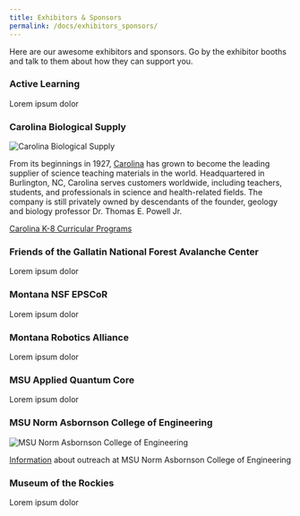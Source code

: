 ```yaml
---
title: Exhibitors & Sponsors
permalink: /docs/exhibitors_sponsors/
---
```


Here are our awesome exhibitors and sponsors. Go by the exhibitor booths and talk to them about how they can support you.

### Active Learning

Lorem ipsum dolor

### Carolina Biological Supply

![Carolina Biological Supply](../images/carolina.jpg)

From its beginnings in 1927, [Carolina](http://www.carolina.com) has grown to become the leading supplier of science teaching materials in the world. Headquartered in Burlington, NC, Carolina serves customers worldwide, including teachers, students, and professionals in science and health-related fields. The company is still privately owned by descendants of the founder, geology and biology professor Dr. Thomas E. Powell Jr.
 
[Carolina K-8 Curricular Programs](https://www.carolina.com/k-8-curriculum-programs)


### Friends of the Gallatin National Forest Avalanche Center

Lorem ipsum dolor

### Montana NSF EPSCoR

Lorem ipsum dolor

### Montana Robotics Alliance

Lorem ipsum dolor

### MSU Applied Quantum Core

Lorem ipsum dolor

### MSU Norm Asbornson College of Engineering

![MSU Norm Asbornson College of Engineering](../images/norm.png)

[Information]( https://coe.montana.edu/outreach/index.html) about outreach at MSU Norm Asbornson College of Engineering

### Museum of the Rockies

Lorem ipsum dolor